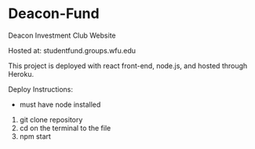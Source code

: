 # Deacon-Fund
Deacon Investment Club Website

Hosted at:
studentfund.groups.wfu.edu

This project is deployed with react front-end, node.js, and hosted through Heroku. 

Deploy Instructions:
* must have node installed
1. git clone repository
2. cd on the terminal to the file
3. npm start


